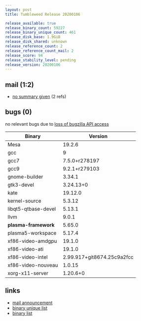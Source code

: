 ```yaml
---
layout: post
title: Tumbleweed Release 20200106

release_available: true
release_binary_count: 59227
release_binary_unique_count: 461
release_disk_base: 1.9GiB
release_disk_shared: unknown
release_reference_count: 2
release_reference_count_mail: 2
release_score: 94
release_stability_level: pending
release_version: 20200106
---
```


## mail (1:2)

- [no summary given](https://lists.opensuse.org/opensuse-factory/2020-01/msg00093.html) (2 refs)

## bugs (0)

<!--more-->

no relevant bugs due to [loss of bugzilla API access](https://bugzilla.opensuse.org/show_bug.cgi?id=1157722)

Binary | Version
--- | ---
Mesa | 19.2.6
gcc | 9
gcc7 | 7.5.0+r278197
gcc9 | 9.2.1+r279103
gnome-builder | 3.34.1
gtk3-devel | 3.24.13+0
kate | 19.12.0
kernel-source | 5.3.12
libqt5-qtbase-devel | 5.13.1
llvm | 9.0.1
**plasma-framework** | 5.65.0
plasma5-workspace | 5.17.4
xf86-video-amdgpu | 19.1.0
xf86-video-ati | 19.1.0
xf86-video-intel | 2.99.917+git8674.25c9a2fcc
xf86-video-nouveau | 1.0.15
xorg-x11-server | 1.20.6+0

## links

- [mail announcement](https://lists.opensuse.org/opensuse-factory/2020-01/msg00091.html)
- [binary unique list](http://download.opensuse.org/history/20200106/rpm.unique.list)
- [binary list](http://download.opensuse.org/history/20200106/rpm.list)
